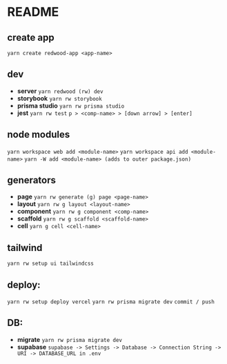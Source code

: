 # README


## create app
```yarn create redwood-app <app-name>```

## dev
- **server**
```yarn redwood (rw) dev```
- **storybook**
```yarn rw storybook```
- **prisma studio**
```yarn rw prisma studio```
- **jest**
```yarn rw test```
```p > <comp-name> > [down arrow] > [enter]```

## node modules
```yarn workspace web add <module-name>```
```yarn workspace api add <module-name>```
```yarn -W add <module-name> (adds to outer package.json)```


## generators
- **page**
```yarn rw generate (g) page <page-name>```
- **layout**
```yarn rw g layout <layout-name>```
- **component**
```yarn rw g component <comp-name>```
- **scaffold**
```yarn rw g scaffold <scaffold-name>```
- **cell**
```yarn g cell <cell-name>```

## tailwind
```yarn rw setup ui tailwindcss```

## deploy:
```yarn rw setup deploy vercel```
```yarn rw prisma migrate dev```
```commit / push```

## DB:
- **migrate**
```yarn rw prisma migrate dev```
- **supabase**
```supabase -> Settings -> Database -> Connection String -> URI -> DATABASE_URL in .env```

